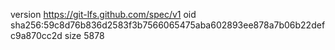 version https://git-lfs.github.com/spec/v1
oid sha256:59c8d76b836d2583f3b7566065475aba602893ee878a7b06b22defc9a870cc2d
size 5878
